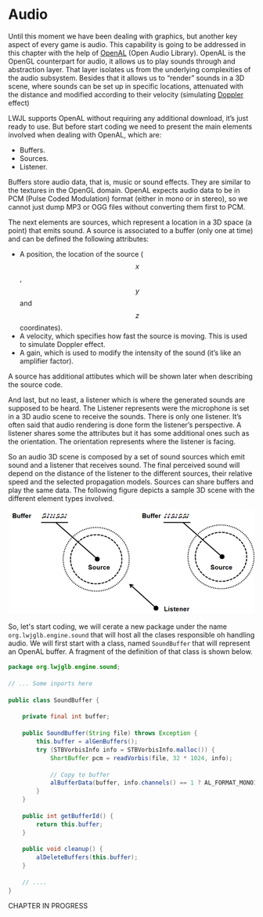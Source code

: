 # Audio

Until this moment we have been dealing with graphics, but another key aspect of every game is audio. This capability is going to be addressed in this chapter with the help of [OpenAL](https://www.openal.org "OpenAL") (Open Audio Library). OpenAL is the OpenGL counterpart for audio, it allows us to play sounds through and abstraction layer. That layer isolates us from the underlying complexities of the audio subsystem. Besides that it allows us to “render” sounds in a 3D scene, where sounds can be set up in specific locations, attenuated with the distance and modified according to their velocity (simulating [Doppler ](https://en.wikipedia.org/wiki/Doppler_effect) effect)

LWJL supports OpenAL without requiring any additional download, it’s just ready to use. But before start coding we need to present the main elements involved when dealing with OpenAL, which are:

* Buffers.
* Sources.
* Listener.

Buffers store audio data, that is, music or sound effects. They are similar to the textures in the OpenGL domain. OpenAL expects audio data to be in PCM (Pulse Coded Modulation) format (either in mono or in stereo), so we cannot just dump MP3 or OGG files without converting them first to PCM.

The next elements are sources, which represent a location in a 3D space (a point) that emits sound. A source is associated to a buffer (only one at time) and can be defined the following attributes:

* A position, the location of the source ($$x$$, $$y$$ and $$z$$ coordinates).
* A velocity, which specifies how fast the source is moving. This is used to simulate Doppler effect.
* A gain, which is used to modify the intensity of the sound (it’s like an amplifier factor).

A source has additional attibutes which will be shown later when describing the source code.

And last, but no least, a listener which is where the generated sounds are supposed to be heard. The Listener represents were the microphone is set in a 3D audio scene to receive the sounds. There is only one listener. It’s often said that audio rendering is done form the listener’s perspective. A listener shares some the attributes but it has some additional ones such as the orientation. The orientation represents where the listener is facing.

So an audio 3D scene is composed by a set of sound sources which emit sound and a listener that receives sound. The final perceived sound will depend on the distance of the listener to the different sources, their relative speed and the selected propagation models. Sources can share buffers and play the same data. The following figure depicts a sample 3D scene with the different element types involved.

![OpenAL concepts](/chapter22/openal_concepts.png)

So, let's start coding, we will cerate a new package under the name ```org.lwjglb.engine.sound``` that will host all the clases responsible oh handling audio. We will first start with a class, named ```SoundBuffer``` that will represent an OpenAL buffer. A fragment of the definition of that class is shown below.

```java
package org.lwjglb.engine.sound;

// ... Some inports here

public class SoundBuffer {

    private final int buffer;

    public SoundBuffer(String file) throws Exception {
        this.buffer = alGenBuffers();
        try (STBVorbisInfo info = STBVorbisInfo.malloc()) {
            ShortBuffer pcm = readVorbis(file, 32 * 1024, info);

            // Copy to buffer
            alBufferData(buffer, info.channels() == 1 ? AL_FORMAT_MONO16 : AL_FORMAT_STEREO16, pcm, info.sample_rate());
        }
    }

    public int getBufferId() {
        return this.buffer;
    }

    public void cleanup() {
        alDeleteBuffers(this.buffer);
    }

    // ....
}
```


CHAPTER IN PROGRESS





